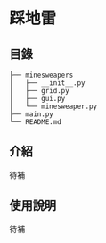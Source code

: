 # 踩地雷
## 目錄
```
├── minesweapers
│   ├── __init__.py
│   ├── grid.py
│   ├── gui.py
│   └── minesweaper.py
├── main.py
└── README.md
```
## 介紹
待補
## 使用說明
待補
